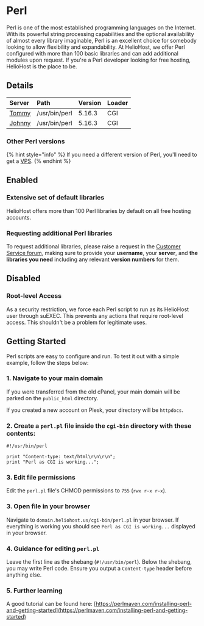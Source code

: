 # Perl

Perl is one of the most established programming languages on the Internet. With its powerful string processing capabilities and the optional availability of almost every library imaginable, Perl is an excellent choice for somebody looking to allow flexibility and expandability. At HelioHost, we offer Perl configured with more than 100 basic libraries and can add additional modules upon request. If you're a Perl developer looking for free hosting, HelioHost is the place to be.

## Details

| **Server** | Path | Version | Loader |
| :--- | :--- | :--- | :--- |
| [Tommy](../servers/virtual/tommy.md) | /usr/bin/perl | 5.16.3 | CGI |
| [Johnny](../servers/virtual/johnny.md) | /usr/bin/perl | 5.16.3 | CGI |

### Other Perl versions

{% hint style="info" %} 
If you need a different version of Perl, you'll need to get a [VPS](https://heliohost.org/vps/).
{% endhint %}

## Enabled

### Extensive set of default libraries

HelioHost offers more than 100 Perl libraries by default on all free hosting accounts.

### Requesting additional Perl libraries

To request additional libraries, please raise a request in the [Customer Service forum](https://helionet.org/index/forum/45-customer-service/?do=add), making sure to provide your **username**, your **server**, and **the libraries you need** including any relevant **version numbers** for them.

## Disabled

### Root-level Access

As a security restriction, we force each Perl script to run as its HelioHost user through suEXEC. This prevents any actions that require root-level access. This shouldn't be a problem for legitimate uses.

## Getting Started

Perl scripts are easy to configure and run. To test it out with a simple example, follow the steps below:

### 1. Navigate to your main domain

If you were transferred from the old cPanel, your main domain will be parked on the `public_html` directory.  

If you created a new account on Plesk, your directory will be `httpdocs`.

### 2. Create a `perl.pl` file inside the `cgi-bin` directory with these contents:

```text
#!/usr/bin/perl

print "Content-type: text/html\r\n\r\n";
print "Perl as CGI is working...";
```

### 3. Edit file permissions

Edit the `perl.pl` file's CHMOD permissions to `755` (`rwx r-x r-x`).

### 3. Open file in your browser

Navigate to `domain.heliohost.us/cgi-bin/perl.pl` in your browser. If everything is working you should see `Perl as CGI is working...` displayed in your browser.

### 4. Guidance for editing `perl.pl`

Leave the first line as the shebang (`#!/usr/bin/perl`).
Below the shebang, you may write Perl code. 
Ensure you output a `Content-type` header before anything else.

### 5. Further learning

A good tutorial can be found here: [https://perlmaven.com/installing-perl-and-getting-started](https://perlmaven.com/installing-perl-and-getting-started)